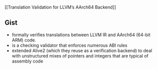 [[Translation Validation for LLVM’s AArch64 Backend]]

## Gist
- formally verifies translations between LLVM IR and AArch64 (64-bit ARM) code.
- is a checking validator that enforces numerous ABI rules
- extended Alive2 (which they reuse as a verification backend) to deal with unstructured mixes of pointers and integers that are typical of assembly code